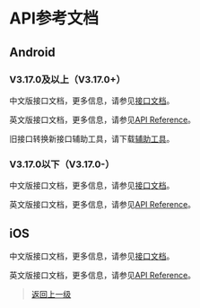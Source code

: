 
# API参考文档

## Android

### V3.17.0及以上（V3.17.0+）

中文版接口文档，更多信息，请参见[接口文档](https://alivc-demo-cms.alicdn.com/versionProduct/doc/shortVideo/android_new_cn/index.html?spm=a2c4g.11186623.2.10.4f7b39d44ysPqy)。

英文版接口文档，更多信息，请参见[API Reference](https://alivc-demo-cms.alicdn.com/versionProduct/doc/shortVideo/android_new_en/index.html?spm=a2c4g.11186623.2.11.4f7b39d44ysPqy)。

旧接口转换新接口辅助工具，请下载[辅助工具](https://alivc-demo-cms.alicdn.com/versionProduct/sourceCode/shortVideo/tool/interface_upgrade.py?spm=a2c4g.11186623.2.12.4f7b39d44ysPqy&file=interface_upgrade.py)。

### V3.17.0以下（V3.17.0-）

中文版接口文档，更多信息，请参见[接口文档](https://alivc-demo-cms.alicdn.com/versionProduct/doc/shortVideo/android_cn/index.html?spm=a2c4g.11186623.2.13.4f7b39d44ysPqy)。

英文版接口文档，更多信息，请参见[API Reference](https://alivc-demo-cms.alicdn.com/versionProduct/doc/shortVideo/android_en/index.html?spm=a2c4g.11186623.2.14.4f7b39d44ysPqy)。

## iOS

中文版接口文档，更多信息，请参见[接口文档](https://alivc-demo-cms.alicdn.com/versionProduct/doc/shortVideo/iOS_cn/index.html?spm=a2c4g.11186623.2.9.9ae239d48irD1g)。

英文版接口文档，更多信息，请参见[API Reference](https://alivc-demo-cms.alicdn.com/versionProduct/doc/shortVideo/iOS_en/index.html?spm=a2c4g.11186623.2.10.9ae239d48irD1g)。

>[返回上一级](../README.md)